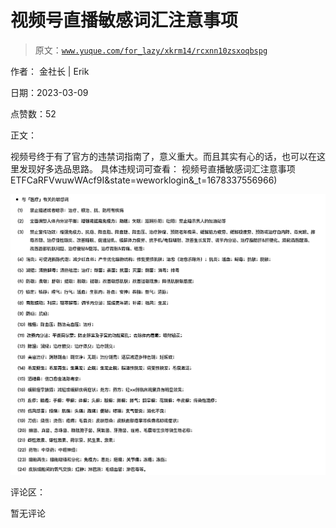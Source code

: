 # 视频号直播敏感词汇注意事项

> 原文：[`www.yuque.com/for_lazy/xkrm14/rcxnn10zsxoqbspg`](https://www.yuque.com/for_lazy/xkrm14/rcxnn10zsxoqbspg)

作者： 金社长 | Erik 

日期：2023-03-09 

点赞数：52 

正文： 

视频号终于有了官方的违禁词指南了，意义重大。而且其实有心的话，也可以在这里发现好多选品思路。 具体违规词可查看： 视频号直播敏感词汇注意事项 ETFCaRFVwuwWAcf9I&state=weworklogin&_t=1678337556966) 

![](img/35ea46b802590ea59200c23386e82564.png)  

评论区： 

暂无评论 

